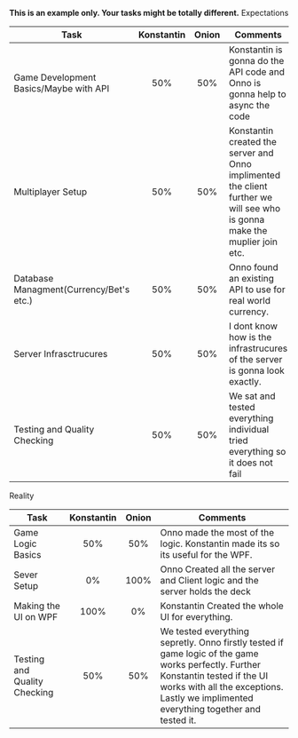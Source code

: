 **This is an example only. Your tasks might be totally different.**
Expectations

|     Task                                   |     Konstantin |     Onion |     Comments                                                                                               |
|--------------------------------------------|:---------:|:-------:|------------------------------------------------------------------------------------------------------------|
| Game Development Basics/Maybe with API     |    50%    |   50%   | Konstantin is gonna do the API code and Onno is gonna help to async the code                                               |
| Multiplayer Setup                          |    50%    |   50%   | Konstantin created the server and Onno implimented the client further we will see who is gonna make the muplier join etc.        |
| Database Managment(Currency/Bet's etc.)    |    50%    |   50%   | Onno found an existing API to use for real world currency.                   |
| Server Infrasctrucures                     |    50%    |   50%   | I dont know how is the infrastrucures of the server is gonna look exactly.                                                               |
| Testing and Quality Checking               |    50%   |    50%   | We sat and tested everything individual tried everything so it does not fail                                                                                                                  


Reality


|     Task                                   |     Konstantin |     Onion |     Comments                                                                                               |
|--------------------------------------------|:---------:|:-------:|------------------------------------------------------------------------------------------------------------|
| Game Logic Basics                          |    50%    |   50%   | Onno made the most of the logic. Konstantin made its so its useful for the WPF.                                              |
| Sever Setup                                |    0%    |   100%   | Onno Created all the server and Client logic and the server holds the deck        |
| Making the UI on WPF                    |    100%    |   0%   | Konstantin Created the whole UI for everything. |                                    
| Testing and Quality Checking               |    50%   |    50%   | We tested everything sepretly. Onno firstly tested if game logic of the game works perfectly. Further Konstantin tested if the UI works with all the exceptions. Lastly we implimented everything together and tested it.
